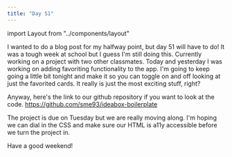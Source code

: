 ```yaml
---
title: "Day 51"
---
```

import Layout from "../components/layout"

<Layout>

I wanted to do a blog post for my halfway point, but day 51 will have to do! It was a tough week at school but I guess I'm still doing this.
Currently working on a project with two other classmates. Today and yesterday I was working on adding favoriting functionality to the app. I'm going to keep
going a little bit tonight and make it so you can toggle on and off looking at just the favorited cards. It really is just the most exciting stuff, right?

Anyway, here's the link to our github repository if you want to look at the code. https://github.com/sme93/ideabox-boilerplate

The project is due on Tuesday but we are really moving along. I'm hoping we can dial in the CSS and make sure our HTML is a11y accessible before we
turn the project in.

Have a good weekend! 


</Layout>
